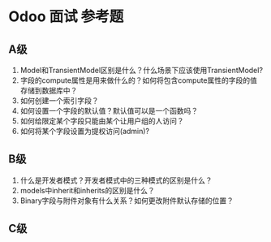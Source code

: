 # Odoo 面试 参考题

## A级 

1. Model和TransientModel区别是什么？什么场景下应该使用TransientModel?
2. 字段的compute属性是用来做什么的？如何将包含compute属性的字段的值存储到数据库中？
3. 如何创建一个索引字段？
4. 如何设置一个字段的默认值？默认值可以是一个函数吗？
5. 如何给限定某个字段只能由某个让用户组的人访问？
6. 如何将某个字段设置为提权访问(admin)?


## B级

1. 什么是开发者模式？开发者模式中的三种模式的区别是什么？
2. models中inherit和inherits的区别是什么？
3. Binary字段与附件对象有什么关系？如何更改附件默认存储的位置？

## C级

